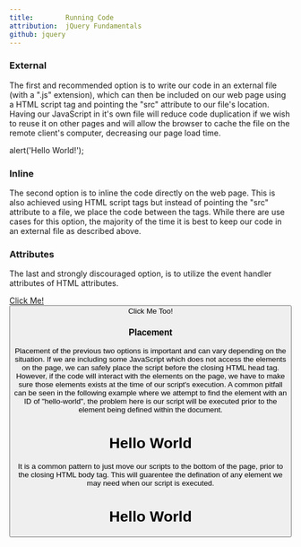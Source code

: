```yaml
---
title:        Running Code
attribution:  jQuery Fundamentals
github: jquery
---
```


### External

The first and recommended option is to write our code in an external file (with a ".js" extension), which can then be included on our web page using a HTML script tag and pointing the "src" attribute to our file's location. Having our JavaScript in it's own file will reduce code duplication if we wish to reuse it on other pages and will allow the browser to cache the file on the remote client's computer, decreasing our page load time.

<javascript caption="Saved in example.js.">
alert('Hello World!');
</javascript>

<javascript caption="Code is then included via the script tag src attribute.">
  <script type="text/javascript" src="/path/to/example.js"></script>
</javascript>

### Inline

The second option is to inline the code directly on the web page. This is also achieved using HTML script tags but instead of pointing the "src" attribute to a file, we place the code between the tags. While there are use cases for this option, the majority of the time it is best to keep our code in an external file as described above.

<javascript caption="Embed code directly on a web page using script tags.">
<script type="text/javascript">
  alert('Hello World!');
</script>
</javascript>

### Attributes

The last and strongly discouraged option, is to utilize the event handler attributes of HTML attributes.

<javascript caption="Inline code directly on HTML elements being clicked.">
<a href="javascript:alert('Hello World!');">Click Me!</a>
<button onClick="alert('Good Bye World');">Click Me Too!</a>
</javascript>

### Placement

Placement of the previous two options is important and can vary depending on the situation. If we are including some JavaScript which does not access the elements on the page, we can safely place the script before the closing HTML head tag. However, if the code will interact with the elements on the page, we have to make sure those elements exists at the time of our script's execution. A common pitfall can be seen in the following example where we attempt to find the element with an ID of "hello-world", the problem here is our script will be executed prior to the element being defined within the document.

<javascript caption="Attempting to access an element too early will have unexpected results.">
<!DOCTYPE html>
<html>
<head>
<script type="text/javascript">
    var title = document.getElementById('hello-world');
    console.log(title);
</script>
</head>
<body>
<h1 id="hello-world">Hello World</h1>
</body>
</html>
</javascript>

It is a common pattern to just move our scripts to the bottom of the page, prior to the closing HTML body tag. This will guarentee the defination of any element we may need when our script is executed.

<javascript caption="Moving our script to the bottom of the page will make sure the element exists.">
<!DOCTYPE html>
<html>
<head>
</head>
<body>
<h1 id="hello-world">Hello World</h1>
<script type="text/javascript">
    var title = document.getElementById('hello-world');
    console.log(title);
</script>
</body>
</html>
</javascript>







